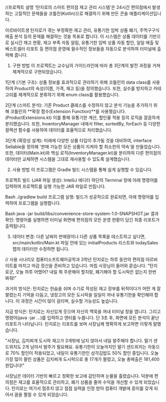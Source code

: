 //프로젝트 설명
'탄지로의 스마트 편의점 재고 관리 시스템'은 24시간 편의점에서 발생하는 고질적인 문제들을 코틀린(Kotlin)으로 해결하기 위해 만든 콘솔 애플리케이션입니다.

아르바이트생 탄지로가 겪는 부정확한 재고 관리, 유통기한 임박 상품 폐기, 주먹구구식 매출 분석 등의 문제를 해결하는 것을 목표로 합니다. 
이 시스템은 상품 데이터를 기반으로 실시간 재고 현황, 재고 부족 자동 알림, 유통기한 임박 상품 자동 할인, 일일 매출 및 베스트셀러 리포트 등 편의점 운영에 필수적인 정보들을 자동으로 분석하여 터미널에 출력해 줍니다.

1. 구현 방법
이 프로젝트는 교수님의 가이드라인에 따라 총 3단계의 발전 과정을 거쳐 체계적으로 구현되었습니다.

1단계 (기본 구조): 상품 정보를 효과적으로 관리하기 위해 코틀린의 data class를 사용하여 Product의 속성(이름, 가격, 재고 등)을 정의했습니다. 
또한, 실수를 방지하고 카테고리를 체계적으로 분류하기 위해 enum class를 활용했습니다.

2단계 (스마트 분석): 기존 Product 클래스를 수정하지 않고 분석 기능을 추가하기 위해 코틀린의 **확장 함수(Extension Function)**를 사용했습니다. 
(ProductExtensions.kt) 이를 통해 유통기한 계산, 할인율 적용 등의 로직을 깔끔하게 분리했습니다. 
또한, InventoryManager 내에서 filter, sortedBy, forEach 등 다양한 컬렉션 함수를 사용하여 데이터를 효율적으로 처리했습니다.

3단계 (확장성 설계): 미래에 다양한 상품 타입이 추가될 것을 대비하여, interface Sellable을 정의해 '판매 가능한 모든 상품이 지켜야 할 최소한의 약속'을 만들었습니다. 
또한, 데이터(Main.kt)와 핵심 로직(InventoryManager.kt)을 분리하여 다른 편의점의 데이터만 교체하면 시스템을 그대로 재사용할 수 있도록 설계했습니다.

2. 사용 방법
이 프로그램은 Gradle 빌드 시스템을 통해 쉽게 실행할 수 있습니다.

프로젝트 빌드 (JAR 파일 생성):
IntelliJ 에디터 하단의 Terminal 창에 아래 명령어를 입력하여 프로젝트를 실행 가능한 JAR 파일로 만듭니다.

Bash
./gradlew build
프로그램 실행:
빌드가 성공적으로 완료되면, 아래 명령어를 입력하여 프로그램을 실행합니다.

Bash
java -jar build/libs/convenience-store-system-1.0-SNAPSHOT.jar
결과 확인:
명령어를 실행하면 터미널 화면에 편의점의 모든 운영 현황이 담긴 최종 리포트가 출력됩니다.

3. 데이터 변경: 다른 날짜의 판매량이나 다른 상품 목록을 테스트하고 싶다면, src/main/kotlin/Main.kt 파일 안에 있는 initialProducts 리스트와 todaySales 맵의 데이터만 수정하면 됩니다.

// 사용 시나리오
컴퓨터소프트웨어공학과 3학년 탄지로는 하루 동안의 편의점 아르바이트를 마치고 마감 정산을 준비하고 있습니다.
마침 사장님이 들어와 묻습니다. "탄지로군, 오늘 하루 어땠어? 내일 뭐 주문해야 할지랑, 폐기해야 할 도시락은 없는지 한번 봐줘!"

과거의 방식은:
탄지로는 한숨을 쉬며 수기로 작성된 재고 장부를 뒤적이다가 어떤 게 잘 팔렸는지 기억을 더듬고, 냉장고의 모든 도시락을 일일이 꺼내 유통기한을 확인해야 합니다. 
이 과정은 시간이 많이 걸리며, 실수할 가능성도 높습니다.

지금 방식은:
탄지로는 자신있게 웃으며 자신의 맥묵을 꺼내 터미널 창을 엽니다. 
그리고 명령어(java -jar ...)를 입력하고 엔터를 누릅니다.
단 3초 후, 화면에 모든 분석이 끝난 리포트가 나타납니다.
탄지로는 리포트를 보며 사장님께 명확하게 보고하면 이렇게 말했습니다. 

"사장님, 김치찌개 도시락 재고가 3개밖에 남지 않아서 내일 발주해야 합니다. 
딸기 샌드위치도 2개 남아서 발주가 필요해요. 
유통기한이 오늘까지인 딸기 샌드위치는 자동으로 70% 할인이 적용되었고, 내일이 유통기한인 삼각김밥도 50% 할인 중입니다. 
오늘 가장 많이 팔린 상품은 김치찌개 도시락으로 총 17개가 팔렸고, 오늘 총매출은 181,400원입니다!"

사장님은 데이터 기반의 빠르고 정확한 보고에 감탄하며 눈물을 흘렸습니다. 
덕분에 편의점은 재고를 효율적으로 관리하고, 폐기 상품을 줄여 수익을 개선할 수 있게 되었습니다.
탄지로는 여기서 멈추지 않고 점점 실력을 인정 받아 컴퓨터 개발에 흥미를 갖게 되어서 꿈을 펼칠 수 있게 되었습니다. 



